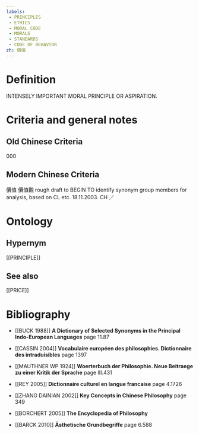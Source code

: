 ```yaml
---
labels: 
 - PRINCIPLES
 - ETHICS
 - MORAL CODE
 - MORALS
 - STANDARDS
 - CODE OF BEHAVIOR
zh: 價值
---
```


# Definition
INTENSELY IMPORTANT MORAL PRINCIPLE OR ASPIRATION.
# Criteria and general notes
## Old Chinese Criteria
000
## Modern Chinese Criteria
價值
價值觀
rough draft to BEGIN TO identify synonym group members for analysis, based on CL etc. 18.11.2003. CH ／
# Ontology

## Hypernym
[[PRINCIPLE]]
## See also
[[PRICE]]
# Bibliography
- [[BUCK 1988]]
**A Dictionary of Selected Synonyms in the Principal Indo-European Languages** page 11.87

- [[CASSIN 2004]]
**Vocabulaire européen des philosophies. Dictionnaire des intraduisibles** page 1397

- [[MAUTHNER WP 1924]]
**Woerterbuch der Philosophie. Neue Beitraege zu einer Kritik der Sprache** page III.431

- [[REY 2005]]
**Dictionnaire culturel en langue francaise** page 4.1726

- [[ZHANG DAINIAN 2002]]
**Key Concepts in Chinese Philosophy** page 349

- [[BORCHERT 2005]]
**The Encyclopedia of Philosophy** 

- [[BARCK 2010]]
**Ästhetische Grundbegriffe** page 6.588
